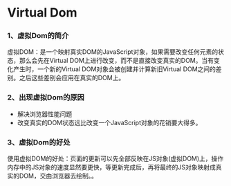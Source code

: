 # Virtual Dom

### 1、虚拟Dom的简介

虚拟DOM：是一个映射真实DOM的JavaScript对象，如果需要改变任何元素的状态，那么会先在Virtual DOM上进行改变，而不是直接改变真实的DOM。当有变化产生时，一个新的Virtual DOM对象会被创建并计算新旧Virtual DOM之间的差别。之后这些差别会应用在真实的DOM上。

### 2、出现虚拟Dom的原因

- 解决浏览器性能问题 
- 改变真实的DOM状态远比改变一个JavaScript对象的花销要大得多。

### 3、虚拟Dom的好处

使用虚拟DOM的好处：页面的更新可以先全部反映在JS对象(虚拟DOM)上，操作内存中的JS对象的速度显然要更快，等更新完成后，再将最终的JS对象映射成真实的DOM，交由浏览器去绘制。。


